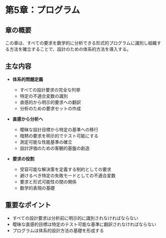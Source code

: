 # 第5章：プログラム

## 章の概要
この章は、すべての要求を数学的に分析できる形式的プログラムに識別し組織する方法を確立することで、設計のための体系的方法を導入する。

## 主な内容
- **体系的問題定義**
  - すべての設計要求の完全な列挙
  - 特定の不適合変数の識別
  - 直感的から明示的要求への翻訳
  - 分析のための要求セットの作成

- **直感から分析へ**
  - 曖昧な設計目標から特定の基準への移行
  - 暗黙の要求を明示的でテスト可能にする
  - 測定可能な性能基準の確立
  - 設計評価のための客観的基盤の創造

- **要求の役割**
  - 受容可能な解決策を定義する制約としての要求
  - 避けるべき特定の失敗モードとしての不適合変数
  - 要求と形式可能性の間の関係
  - 数学的表現の基礎

## 重要なポイント
- すべての設計要求は分析前に明示的に識別されなければならない
- 曖昧な直感的目標は特定のテスト可能な基準に翻訳されなければならない
- プログラムは体系的設計方法の基礎を形成する